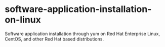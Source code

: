 # software-application-installation-on-linux
Software application installation through yum on Red Hat Enterprise Linux, CentOS, and other Red Hat based distributions.
